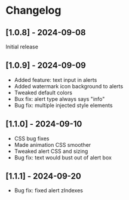 # Changelog

## [1.0.8] - 2024-09-08

Initial release

## [1.0.9] - 2024-09-09

- Added feature: text input in alerts
- Added watermark icon background to alerts
- Tweaked default colors
- Bux fix: alert type always says "info"
- Bug fix: multiple injected style elements

## [1.1.0] - 2024-09-10

- CSS bug fixes
- Made animation CSS smoother
- Tweaked alert CSS and sizing
- Bug fix: text would bust out of alert box
  
## [1.1.1] - 2024-09-20

- Bug fix: fixed alert zIndexes
